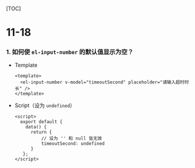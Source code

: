 [TOC]

# 11-18

### 1. 如何使 `el-input-number` 的默认值显示为空？

* Template

  ```vue
  <template>
  	<el-input-number v-model="timeoutSecond" placeholder="请输入超时时长" />
  </template>
  ```

* Script（设为 `undefined`）

  ```vue
  <script>
    export default {
      data() {
        return {
          	// 设为 '' 和 null 皆无效
            timeoutSecond: undefined
        }
     };
  </script>
  ```